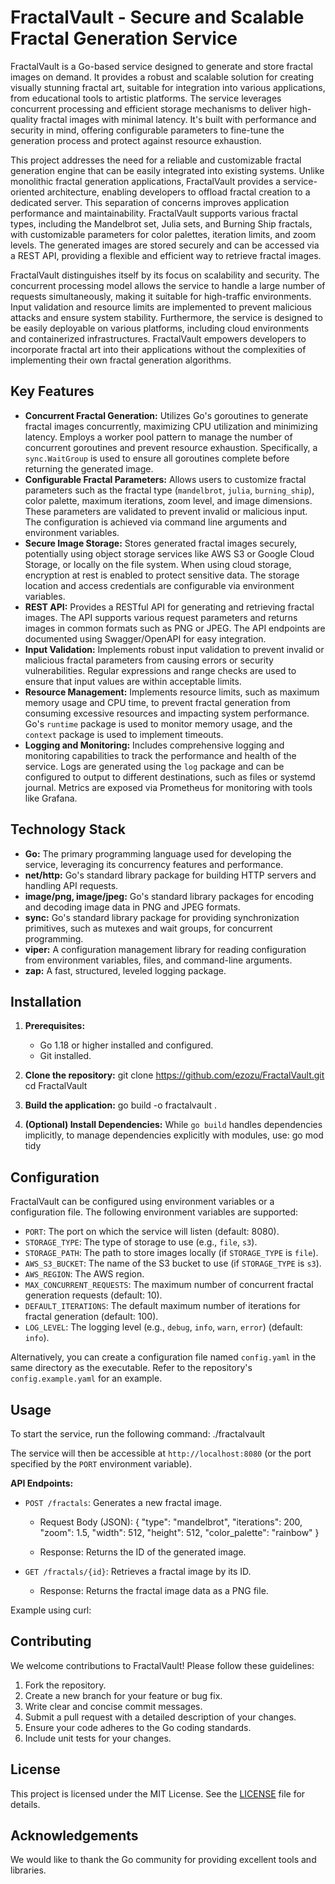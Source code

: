 # FractalVault - Secure and Scalable Fractal Generation Service

FractalVault is a Go-based service designed to generate and store fractal images on demand. It provides a robust and scalable solution for creating visually stunning fractal art, suitable for integration into various applications, from educational tools to artistic platforms. The service leverages concurrent processing and efficient storage mechanisms to deliver high-quality fractal images with minimal latency. It's built with performance and security in mind, offering configurable parameters to fine-tune the generation process and protect against resource exhaustion.

This project addresses the need for a reliable and customizable fractal generation engine that can be easily integrated into existing systems. Unlike monolithic fractal generation applications, FractalVault provides a service-oriented architecture, enabling developers to offload fractal creation to a dedicated server. This separation of concerns improves application performance and maintainability. FractalVault supports various fractal types, including the Mandelbrot set, Julia sets, and Burning Ship fractals, with customizable parameters for color palettes, iteration limits, and zoom levels. The generated images are stored securely and can be accessed via a REST API, providing a flexible and efficient way to retrieve fractal images.

FractalVault distinguishes itself by its focus on scalability and security. The concurrent processing model allows the service to handle a large number of requests simultaneously, making it suitable for high-traffic environments. Input validation and resource limits are implemented to prevent malicious attacks and ensure system stability. Furthermore, the service is designed to be easily deployable on various platforms, including cloud environments and containerized infrastructures. FractalVault empowers developers to incorporate fractal art into their applications without the complexities of implementing their own fractal generation algorithms.

## Key Features

*   **Concurrent Fractal Generation:** Utilizes Go's goroutines to generate fractal images concurrently, maximizing CPU utilization and minimizing latency. Employs a worker pool pattern to manage the number of concurrent goroutines and prevent resource exhaustion. Specifically, a `sync.WaitGroup` is used to ensure all goroutines complete before returning the generated image.
*   **Configurable Fractal Parameters:** Allows users to customize fractal parameters such as the fractal type (`mandelbrot`, `julia`, `burning_ship`), color palette, maximum iterations, zoom level, and image dimensions. These parameters are validated to prevent invalid or malicious input. The configuration is achieved via command line arguments and environment variables.
*   **Secure Image Storage:** Stores generated fractal images securely, potentially using object storage services like AWS S3 or Google Cloud Storage, or locally on the file system. When using cloud storage, encryption at rest is enabled to protect sensitive data. The storage location and access credentials are configurable via environment variables.
*   **REST API:** Provides a RESTful API for generating and retrieving fractal images. The API supports various request parameters and returns images in common formats such as PNG or JPEG. The API endpoints are documented using Swagger/OpenAPI for easy integration.
*   **Input Validation:** Implements robust input validation to prevent invalid or malicious fractal parameters from causing errors or security vulnerabilities. Regular expressions and range checks are used to ensure that input values are within acceptable limits.
*   **Resource Management:** Implements resource limits, such as maximum memory usage and CPU time, to prevent fractal generation from consuming excessive resources and impacting system performance. Go's `runtime` package is used to monitor memory usage, and the `context` package is used to implement timeouts.
*   **Logging and Monitoring:** Includes comprehensive logging and monitoring capabilities to track the performance and health of the service. Logs are generated using the `log` package and can be configured to output to different destinations, such as files or systemd journal. Metrics are exposed via Prometheus for monitoring with tools like Grafana.

## Technology Stack

*   **Go:** The primary programming language used for developing the service, leveraging its concurrency features and performance.
*   **net/http:** Go's standard library package for building HTTP servers and handling API requests.
*   **image/png, image/jpeg:** Go's standard library packages for encoding and decoding image data in PNG and JPEG formats.
*   **sync:** Go's standard library package for providing synchronization primitives, such as mutexes and wait groups, for concurrent programming.
*   **viper:** A configuration management library for reading configuration from environment variables, files, and command-line arguments.
*   **zap:** A fast, structured, leveled logging package.

## Installation

1.  **Prerequisites:**
    *   Go 1.18 or higher installed and configured.
    *   Git installed.

2.  **Clone the repository:**
    git clone https://github.com/ezozu/FractalVault.git
    cd FractalVault

3.  **Build the application:**
    go build -o fractalvault .

4.  **(Optional) Install Dependencies:**
    While `go build` handles dependencies implicitly, to manage dependencies explicitly with modules, use:
    go mod tidy

## Configuration

FractalVault can be configured using environment variables or a configuration file. The following environment variables are supported:

*   `PORT`: The port on which the service will listen (default: 8080).
*   `STORAGE_TYPE`: The type of storage to use (e.g., `file`, `s3`).
*   `STORAGE_PATH`: The path to store images locally (if `STORAGE_TYPE` is `file`).
*   `AWS_S3_BUCKET`: The name of the S3 bucket to use (if `STORAGE_TYPE` is `s3`).
*   `AWS_REGION`: The AWS region.
*   `MAX_CONCURRENT_REQUESTS`: The maximum number of concurrent fractal generation requests (default: 10).
*   `DEFAULT_ITERATIONS`: The default maximum number of iterations for fractal generation (default: 100).
*   `LOG_LEVEL`: The logging level (e.g., `debug`, `info`, `warn`, `error`) (default: `info`).

Alternatively, you can create a configuration file named `config.yaml` in the same directory as the executable. Refer to the repository's `config.example.yaml` for an example.

## Usage

To start the service, run the following command:
./fractalvault

The service will then be accessible at `http://localhost:8080` (or the port specified by the `PORT` environment variable).

**API Endpoints:**

*   `POST /fractals`: Generates a new fractal image.

    *   Request Body (JSON):
    {
    "type": "mandelbrot",
    "iterations": 200,
    "zoom": 1.5,
    "width": 512,
    "height": 512,
    "color_palette": "rainbow"
    }

    *   Response: Returns the ID of the generated image.

*   `GET /fractals/{id}`: Retrieves a fractal image by its ID.

    *   Response: Returns the fractal image data as a PNG file.

Example using curl:



## Contributing

We welcome contributions to FractalVault! Please follow these guidelines:

1.  Fork the repository.
2.  Create a new branch for your feature or bug fix.
3.  Write clear and concise commit messages.
4.  Submit a pull request with a detailed description of your changes.
5.  Ensure your code adheres to the Go coding standards.
6.  Include unit tests for your changes.

## License

This project is licensed under the MIT License. See the [LICENSE](https://github.com/ezozu/FractalVault/blob/main/LICENSE) file for details.

## Acknowledgements

We would like to thank the Go community for providing excellent tools and libraries.
